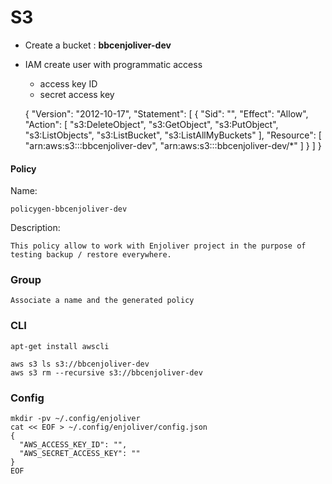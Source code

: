 # S3


* Create a bucket : **bbcenjoliver-dev**

* IAM create user with programmatic access
    * access key ID 
    * secret access key
    
    
    {
        "Version": "2012-10-17",
        "Statement": [
            {
                "Sid": "<id>",
                "Effect": "Allow",
                "Action": [
                    "s3:DeleteObject",
                    "s3:GetObject",
                    "s3:PutObject",
                    "s3:ListObjects",
                    "s3:ListBucket",
                    "s3:ListAllMyBuckets"
                ],
                "Resource": [
                    "arn:aws:s3:::bbcenjoliver-dev",
                    "arn:aws:s3:::bbcenjoliver-dev/*"
                ]
            }
        ]
    }
    
    
    
#### Policy

Name: 

    policygen-bbcenjoliver-dev

Description:

    This policy allow to work with Enjoliver project in the purpose of testing backup / restore everywhere.
    
    
### Group

    Associate a name and the generated policy
    

### CLI

    apt-get install awscli
    
    aws s3 ls s3://bbcenjoliver-dev
    aws s3 rm --recursive s3://bbcenjoliver-dev
    
    
### Config

    mkdir -pv ~/.config/enjoliver
    cat << EOF > ~/.config/enjoliver/config.json
    {
      "AWS_ACCESS_KEY_ID": "",
      "AWS_SECRET_ACCESS_KEY": ""
    }
    EOF